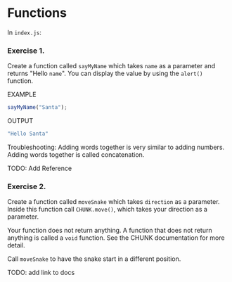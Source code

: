 # Functions

In `index.js`:

### Exercise 1. 

Create a function called `sayMyName` which takes `name` as a parameter and returns "Hello `name`". You can display the value by using the `alert()` function.

EXAMPLE
```javascript
sayMyName("Santa");
```

OUTPUT
```javascript
"Hello Santa"
```

Troubleshooting:
Adding words together is very similar to adding numbers. Adding words together is called concatenation.

TODO: Add Reference

### Exercise 2. 

Create a function called `moveSnake` which takes `direction` as a parameter. Inside this function call `CHUNK.move()`, which takes your direction as a parameter. 

Your function does not return anything. A function that does not return anything is called a `void` function. See the CHUNK documentation for more detail.

Call `moveSnake` to have the snake start in a different position.

TODO: add link to docs